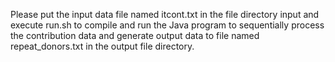 Please put the input data file named itcont.txt in the file directory input and execute run.sh to compile and run the Java program to sequentially process the contribution data and generate output data to file named repeat_donors.txt in the output file directory.
